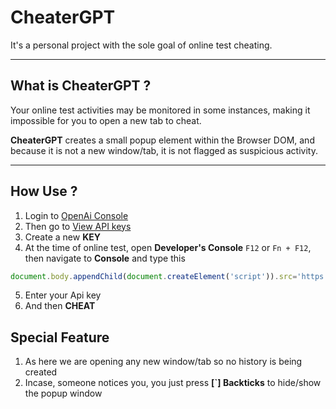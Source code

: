 # CheaterGPT
It's a personal project with the sole goal of online test cheating.

---
## What is CheaterGPT ?
Your online test activities may be monitored in some instances, making it impossible for you to open a new tab to cheat.

**CheaterGPT** creates a small popup element within the Browser DOM, and because it is not a new window/tab, it is not flagged as suspicious activity.

---
## How Use ?
1. Login to [OpenAi Console](https://platform.openai.com/)
2. Then go to [View API keys](https://platform.openai.com/account/api-keys)
3. Create a new **KEY**
1. At the time of online test, open **Developer's Console** `F12` or `Fn + F12`, then navigate to **Console** and type this
```javascript
document.body.appendChild(document.createElement('script')).src='https://shivamsuyal.github.io/cheaterGPT/cheater.js';
```
5. Enter your Api key
6. And then **CHEAT**

## Special Feature
1. As here we are opening any new window/tab so no history is being created
1. Incase, someone notices you, you just press **[`] Backticks** to hide/show the popup window


